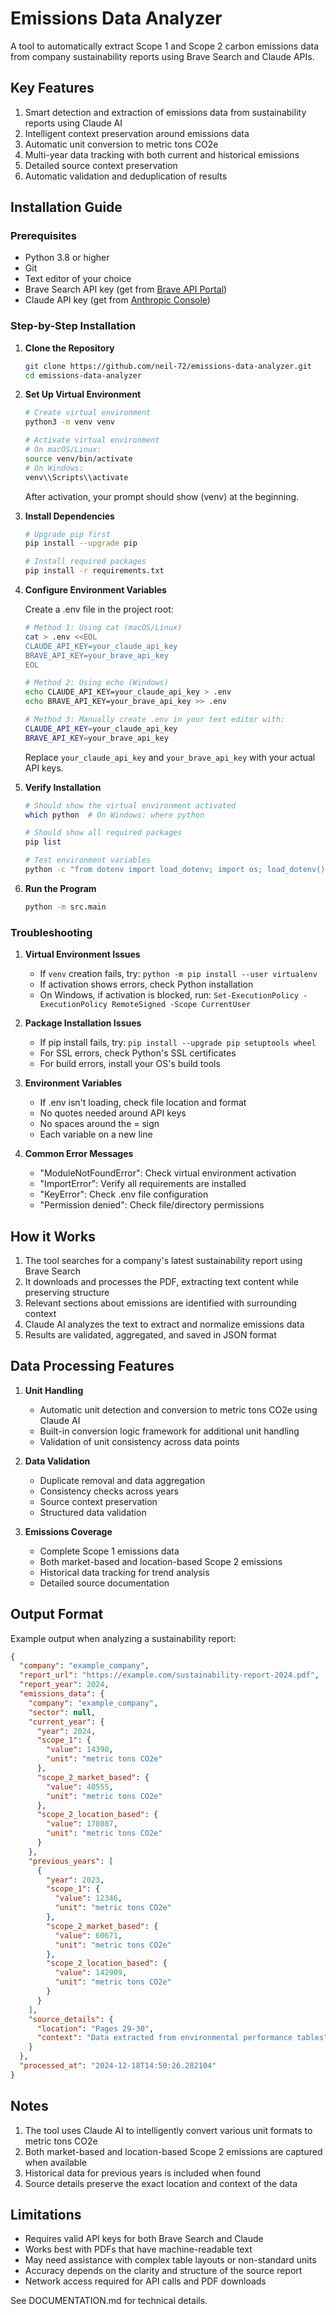 # Emissions Data Analyzer

A tool to automatically extract Scope 1 and Scope 2 carbon emissions data from company sustainability reports using Brave Search and Claude APIs.

## Key Features

1. Smart detection and extraction of emissions data from sustainability reports using Claude AI
2. Intelligent context preservation around emissions data
3. Automatic unit conversion to metric tons CO2e
4. Multi-year data tracking with both current and historical emissions
5. Detailed source context preservation
6. Automatic validation and deduplication of results

## Installation Guide

### Prerequisites
- Python 3.8 or higher
- Git
- Text editor of your choice
- Brave Search API key (get from [Brave API Portal](https://brave.com/search/api/))
- Claude API key (get from [Anthropic Console](https://console.anthropic.com/))

### Step-by-Step Installation

1. **Clone the Repository**
   ```bash
   git clone https://github.com/neil-72/emissions-data-analyzer.git
   cd emissions-data-analyzer
   ```

2. **Set Up Virtual Environment**
   ```bash
   # Create virtual environment
   python3 -m venv venv
   
   # Activate virtual environment
   # On macOS/Linux:
   source venv/bin/activate
   # On Windows:
   venv\\Scripts\\activate
   ```

   After activation, your prompt should show (venv) at the beginning.

3. **Install Dependencies**
   ```bash
   # Upgrade pip first
   pip install --upgrade pip
   
   # Install required packages
   pip install -r requirements.txt
   ```

4. **Configure Environment Variables**

   Create a .env file in the project root:
   ```bash
   # Method 1: Using cat (macOS/Linux)
   cat > .env <<EOL
   CLAUDE_API_KEY=your_claude_api_key
   BRAVE_API_KEY=your_brave_api_key
   EOL

   # Method 2: Using echo (Windows)
   echo CLAUDE_API_KEY=your_claude_api_key > .env
   echo BRAVE_API_KEY=your_brave_api_key >> .env
   
   # Method 3: Manually create .env in your text editor with:
   CLAUDE_API_KEY=your_claude_api_key
   BRAVE_API_KEY=your_brave_api_key
   ```

   Replace `your_claude_api_key` and `your_brave_api_key` with your actual API keys.

5. **Verify Installation**
   ```bash
   # Should show the virtual environment activated
   which python  # On Windows: where python
   
   # Should show all required packages
   pip list
   
   # Test environment variables
   python -c "from dotenv import load_dotenv; import os; load_dotenv(); print(bool(os.getenv('CLAUDE_API_KEY'))); print(bool(os.getenv('BRAVE_API_KEY')))"
   ```

6. **Run the Program**
   ```bash
   python -m src.main
   ```

### Troubleshooting

1. **Virtual Environment Issues**
   - If `venv` creation fails, try: `python -m pip install --user virtualenv`
   - If activation shows errors, check Python installation
   - On Windows, if activation is blocked, run: `Set-ExecutionPolicy -ExecutionPolicy RemoteSigned -Scope CurrentUser`

2. **Package Installation Issues**
   - If pip install fails, try: `pip install --upgrade pip setuptools wheel`
   - For SSL errors, check Python's SSL certificates
   - For build errors, install your OS's build tools

3. **Environment Variables**
   - If .env isn't loading, check file location and format
   - No quotes needed around API keys
   - No spaces around the = sign
   - Each variable on a new line

4. **Common Error Messages**
   - "ModuleNotFoundError": Check virtual environment activation
   - "ImportError": Verify all requirements are installed
   - "KeyError": Check .env file configuration
   - "Permission denied": Check file/directory permissions

## How it Works

1. The tool searches for a company's latest sustainability report using Brave Search
2. It downloads and processes the PDF, extracting text content while preserving structure
3. Relevant sections about emissions are identified with surrounding context
4. Claude AI analyzes the text to extract and normalize emissions data
5. Results are validated, aggregated, and saved in JSON format

## Data Processing Features

1. **Unit Handling**
   - Automatic unit detection and conversion to metric tons CO2e using Claude AI
   - Built-in conversion logic framework for additional unit handling
   - Validation of unit consistency across data points

2. **Data Validation**
   - Duplicate removal and data aggregation
   - Consistency checks across years
   - Source context preservation
   - Structured data validation

3. **Emissions Coverage**
   - Complete Scope 1 emissions data
   - Both market-based and location-based Scope 2 emissions
   - Historical data tracking for trend analysis
   - Detailed source documentation

## Output Format

Example output when analyzing a sustainability report:

```json
{
  "company": "example_company",
  "report_url": "https://example.com/sustainability-report-2024.pdf",
  "report_year": 2024,
  "emissions_data": {
    "company": "example_company",
    "sector": null,
    "current_year": {
      "year": 2024,
      "scope_1": {
        "value": 14390,
        "unit": "metric tons CO2e"
      },
      "scope_2_market_based": {
        "value": 40555,
        "unit": "metric tons CO2e"
      },
      "scope_2_location_based": {
        "value": 178087,
        "unit": "metric tons CO2e"
      }
    },
    "previous_years": [
      {
        "year": 2023,
        "scope_1": {
          "value": 12346,
          "unit": "metric tons CO2e"
        },
        "scope_2_market_based": {
          "value": 60671,
          "unit": "metric tons CO2e"
        },
        "scope_2_location_based": {
          "value": 142909,
          "unit": "metric tons CO2e"
        }
      }
    ],
    "source_details": {
      "location": "Pages 29-30",
      "context": "Data extracted from environmental performance tables"
    }
  },
  "processed_at": "2024-12-18T14:50:26.282104"
}
```

## Notes

1. The tool uses Claude AI to intelligently convert various unit formats to metric tons CO2e
2. Both market-based and location-based Scope 2 emissions are captured when available
3. Historical data for previous years is included when found
4. Source details preserve the exact location and context of the data

## Limitations

* Requires valid API keys for both Brave Search and Claude
* Works best with PDFs that have machine-readable text
* May need assistance with complex table layouts or non-standard units
* Accuracy depends on the clarity and structure of the source report
* Network access required for API calls and PDF downloads

See DOCUMENTATION.md for technical details.